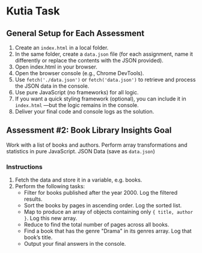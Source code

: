 # Kutia Task

## General Setup for Each Assessment

1. Create an `index.html` in a local folder.
2. In the same folder, create a `data.json` file (for each assignment, name it differently or replace the contents with the JSON provided).
3. Open index.html in your browser.
4. Open the browser console (e.g., Chrome DevTools).
5. Use `fetch('./data.json')` or `fetch('data.json')` to retrieve and process the JSON data in the console.
6. Use pure JavaScript (no frameworks) for all logic.
7. If you want a quick styling framework (optional), you can include it in `index.html` —but the logic remains in the console.
8. Deliver your final code and console logs as the solution.

## Assessment #2: Book Library Insights Goal

Work with a list of books and authors. Perform array transformations and statistics in pure JavaScript.
JSON Data (save as `data.json`)

### Instructions

1. Fetch the data and store it in a variable, e.g. books.
2. Perform the following tasks:
   - Filter for books published after the year 2000. Log the filtered results.
   - Sort the books by pages in ascending order. Log the sorted list.
   - Map to produce an array of objects containing only `{ title, author }`. Log this new array.
   - Reduce to find the total number of pages across all books.
   - Find a book that has the genre "Drama" in its genres array. Log that book’s title.
   - Output your final answers in the console.

